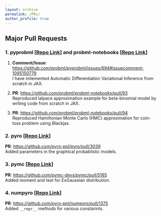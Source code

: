 ```yaml
---
layout: archive
permalink: /PRs/
author_profile: true
---
```


<h2> Major Pull Requests </h2>

### 1. pyprobml [[Repo Link](https://github.com/probml/pyprobml)] and probml-notebooks [[Repo Link](https://github.com/probml/probml-notebooks)]
1) **Comment/Issue**: <https://github.com/probml/pyprobml/issues/694#issuecomment-1095150779> <br>
I have imlemented Automatic Differentiation Variational Inference from scratch in JAX.



2) **PR**: https://github.com/probml/probml-notebooks/pull/93  <br>
   Reproduced lalpace approximation example for beta-binomial model by writing code from scratch in JAX.



3) **PR**: https://github.com/probml/probml-notebooks/pull/94  <br>
   Reproduced Hamiltonian Monte Carlo (HMC) approximation for coin-toss problem using Blackjax.

### 2. pyro [[Repo Link](https://github.com/pyro-ppl/pyro)]
**PR**: <https://github.com/pyro-ppl/pyro/pull/3039> <br>
Added parameters in the graphical probablistic models.

### 3. pymc [[Repo Link](https://github.com/pymc-devs/pymc)]
**PR**: <https://github.com/pymc-devs/pymc/pull/5165> <br>
Added moment and test for ExGaussian distribution. 

### 4. numpyro [[Repo Link](https://github.com/pyro-ppl/numpyro)]
**PR**: <https://github.com/pyro-ppl/numpyro/pull/1375> <br>
Added `__repr__` methods for various constarints. 

